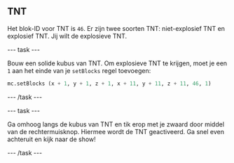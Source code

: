 ## TNT

Het blok-ID voor TNT is `46`. Er zijn twee soorten TNT: niet-explosief TNT en explosief TNT. Jij wilt de explosieve TNT.

\--- task \---

Bouw een solide kubus van TNT. Om explosieve TNT te krijgen, moet je een `1` aan het einde van je `setBlocks` regel toevoegen:

```python
mc.setBlocks (x + 1, y + 1, z + 1, x + 11, y + 11, z + 11, 46, 1)
```

\--- /task \---

\--- task \---

Ga omhoog langs de kubus van TNT en tik erop met je zwaard door middel van de rechtermuisknop. Hiermee wordt de TNT geactiveerd. Ga snel even achteruit ​​en kijk naar de show!

\--- /task \---
